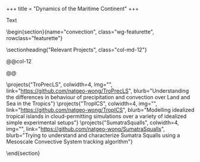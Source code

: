 +++
title = "Dynamics of the Maritime Continent"
+++

Text

\begin{section}{name="convection", class="wg-featurette", rowclass="featurette"}

\sectionheading{"Relevant Projects", class="col-md-12"}

@@col-12

@@

\projects{"TroPrecLS", colwidth=4, img="", link="https://github.com/natgeo-wong/TroPrecLS", blurb="Understanding the differences in behaviour of precipitation and convection over Land and Sea in the Tropics"}
\projects{"TropICS", colwidth=4, img="", link="https://github.com/natgeo-wong/TropICS", blurb="Modelling idealized tropical islands in cloud-permitting simulations over a variety of idealized simple experimental setups"}
\projects{"SumatraSqualls", colwidth=4, img="", link="https://github.com/natgeo-wong/SumatraSqualls", blurb="Trying to understand and characterize Sumatra Squalls using a Mesoscale Convective System tracking algorithm"}

\end{section}